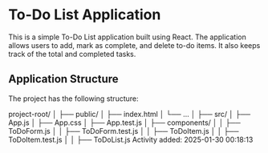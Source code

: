 # To-Do List Application








This is a simple To-Do List application built using React. The application allows users to add, mark as complete, and delete to-do items. It also keeps track of the total and completed tasks.








## Application Structure








The project has the following structure:








project-root/
│
├── public/
│ ├── index.html
│ └── ...
│
├── src/
│ ├── App.js
│ ├── App.css
│ ├── App.test.js
│ ├── components/
│ │ ├── ToDoForm.js
│ │ ├── ToDoForm.test.js
│ │ ├── ToDoItem.js
│ │ ├── ToDoItem.test.js
│ │ ├── ToDoList.js
Activity added: 2025-01-30 00:18:13
